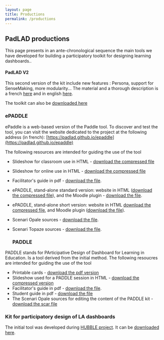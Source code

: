 ```yaml
---
layout: page
title: Productions
permalink: /productions
---
```

## PadLAD productions
This page presents in an ante-chronological sequence the main tools we have developed for building a participatory toolkit for designing learning dashboards..

#### PadLAD V2
This second version of the kit include new features : Persona, support for SenseMaking, more modularity... 
The material and a thorough description is a french [here](../Participatory-Design-ToolkitV2/) and in english [here](../Participatory-Design-ToolkitV2/en/). 

The toolkit can also be 
[downloaded here](/assets/PADLADv2.zip)

### ePADDLE
ePaddle is a web-based version of the Paddle tool. 
To discover and test the tool, you can visit the website dedicated to the project at the following address (in french):
[https://padlad.github.io/epaddle](https://padlad.github.io/epaddle)

The following resources are intended for guiding the use of the tool
- Slideshow for classroom use in HTML - [download the compressed file](/assets/ePADDLE_Numerique/Intro_diaporama_enSalle_gen_pres.zip)
- Slideshow for online use in HTML - [download the compressed file](/assets/ePADDLE_Numerique/Intro_diaporama_enLigne_gen_pres.zip)
- Facilitator's guide in pdf - [download the file](/assets/ePADDLE_Numerique/ePaddle_GuideAnimateur_Num.pdf).
- ePADDLE, stand-alone standard version:  website in HTML ([download the compressed file](/assets/ePADDLE_Numerique/ePADDLE_gen_mirageW.zip)), and  the Moodle plugin - [download the file](/assets/ePADDLE_Numerique/ePADDLE_ExportMoodle_gen_mirageSMoodle.zip).
- ePADDLE, stand-alone short version: website in HTML [download the compressed file](/assets/ePADDLE_Numerique/ePADDLE_court_gen_mirageW.zip), and Moodle plugin ([download the file](/assets/ePADDLE_Numerique/ePADDLE_court_ExportMoodle_gen_mirageSMoodle.zip)).
- Scenari Opale sources - [download the file](/assets/ePADDLE_Numerique/ePADDLE_Numerique_Opale.scar).
- Scenari Topaze sources - [download the file](/assets/ePADDLE_Numerique/ePADDLE_Topaze_2021-4-9.scar).
  
  ### PADDLE
PADDLE stands for PArticipative Design of Dashboard for Learning in Education. Is a tool derived from the initial method. The following resoucres are intended for guiding the use of the tool
- Printable cards  - [download the pdf version](/assets/PADDLE_Print/Paddle_AllCards_Janvier2020.pdf)
- Slideshow used for a PADDLE session  in HTML  - [download the compressed version](/assets/PADDLE_Print/Paddle_diaporama_gen_pres.zip)
- Facilitator's guide in pdf - [download the file](/assets/PADDLE_Print/Paddle_GuideAnimateur.pdf).
- Student guide  in pdf - [download the file](/assets/PADDLE_Print/Paddle_GuideEtu.pdf)
- The Scenari Opale sources for editing the content of the PADDLE kit - [download the scar file](/assets/PADDLE_Print/PADDLE_Print_SourcesOpale.scar)


### Kit for participatory design of LA dashboards
The initial tool was developed during [HUBBLE project](http://hubblelearn.imag.fr/?lang=fr). It can be [downloaded here](/assets/KitConceptionTB.zip).  


